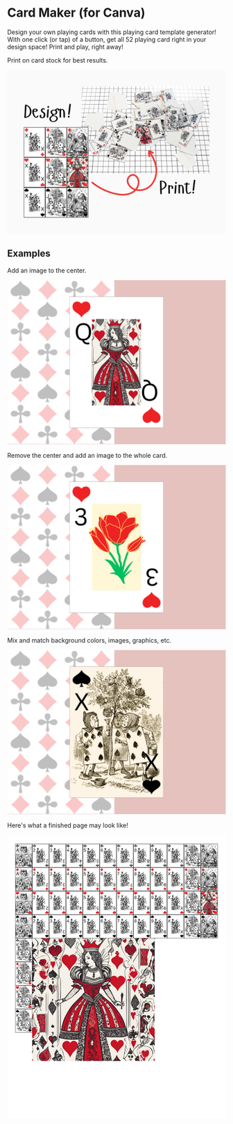 # Card Maker (for Canva)

Design your own playing cards with this playing card template generator! With one click (or tap) of a button, get all 52 playing card right in your design space! Print and play, right away!

Print on card stock for best results.

![printed sample set](/assets/images/featured.png)

## Examples

Add an image to the center.

![Queen of Hearts](/assets/images/featured4.png)

Remove the center and add an image to the whole card.

![10 of Spades](/assets/images/featured2.png)

Mix and match background colors, images, graphics, etc.

![3 of Hearts](/assets/images/featured3.png)

Here's what a finished page may look like!

![sample set](/assets/images/sample.png)